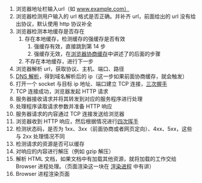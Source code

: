 

1. 浏览器地址栏输入url（如 www.example.com）
2. 浏览器检测用户输入的 url 格式是否正确。并补齐 url，前面给出的 url 没有给出协议，默认使用 http 协议补全
3. 浏览器检测本地缓存是否存在
   1. 存在本地缓存，检测缓存的强缓存是否有效
      1. 强缓存有效，直接跳到第 14 步
      2. 强缓存无效，在[浏览器协商缓存](https://github.com/duanyuanping/True-in-Hong/blob/master/%E6%B5%8F%E8%A7%88%E5%99%A8/%E6%B5%8F%E8%A7%88%E5%99%A8%E8%B5%84%E6%BA%90%E7%BC%93%E5%AD%98.md#user-content-%E5%8D%8F%E5%95%86%E7%BC%93%E5%AD%98)中讲述了的后面的步骤
   2. 不存在本地缓存，进行下一步
4. 浏览器解析 url，获取协议、主机、端口、路径
5. [DNS 解析](https://github.com/duanyuanping/True-in-Hong/blob/master/%E8%AE%A1%E7%BD%91/DNS%E5%9F%9F%E5%90%8D%E8%A7%A3%E6%9E%90.md)，得到域名解析后的 ip（这一步如果前面协商缓存，就会触发）
6. 打开一个 socket 与目标 ip 地址、端口建立 TCP 连接，[三次握手](https://github.com/duanyuanping/True-in-Hong/blob/master/%E8%AE%A1%E7%BD%91/34%E3%80%81TCP%20%E6%95%B0%E6%8D%AE%E4%BC%A0%E8%BE%93.md#user-content-%E4%B8%89%E6%AC%A1%E6%8F%A1%E6%89%8B)
7. TCP 连接成功，浏览器发起 HTTP 请求
8. 服务器接收请求并将其转发到对应的服务程序进行处理
9. 处理程序读取请求参数并准备 HTTP 响应
10. 服务器请求的内容通过 TCP 连接发送给浏览器
11. 浏览器收到 HTTP 响应，然后根据情况进行[四次挥手](https://github.com/duanyuanping/True-in-Hong/blob/master/%E8%AE%A1%E7%BD%91/34%E3%80%81TCP%20%E6%95%B0%E6%8D%AE%E4%BC%A0%E8%BE%93.md#user-content-%E5%9B%9B%E6%AC%A1%E6%8C%A5%E6%89%8B)
12. 检测状态码，是否为 1xx、3xx（前面协商或者网页定向）、4xx、5xx，这些与 2xx 处理情况不同
13. 检测请求的资源是否可以缓存
14. 对响应的内容进行解压（例如 gzip 解压）
15. 解析 HTML 文档，如果文档中有加载其他资源，就将加载的工作交给 Browser 进程处理。（页面渲染这一块在 [渲染进程](https://github.com/duanyuanping/True-in-Hong/blob/master/%E6%B5%8F%E8%A7%88%E5%99%A8/%E6%B5%8F%E8%A7%88%E5%99%A8%E5%A4%9A%E8%BF%9B%E7%A8%8B%E5%92%8C%E5%A4%9A%E7%BA%BF%E7%A8%8B.md#user-content-%E6%B8%B2%E6%9F%93%E8%BF%9B%E7%A8%8B%E6%B5%8F%E8%A7%88%E5%99%A8%E5%86%85%E6%A0%B8) 中有讲）
16. Browser 进程渲染页面